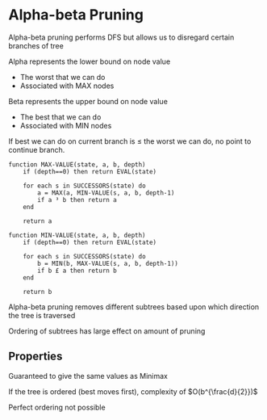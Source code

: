 # Alpha-beta Pruning

Alpha-beta pruning performs DFS but allows us to disregard certain branches of tree

Alpha represents the lower bound on node value

* The worst that we can do
* Associated with MAX nodes

Beta represents the upper bound on node value

* The best that we can do
* Associated with MIN nodes

If best we can do on current branch is $\leq$ the worst we can do, no point to continue branch.

```
function MAX-VALUE(state, a, b, depth)
	if (depth==0) then return EVAL(state)

	for each s in SUCCESSORS(state) do
		a = MAX(a, MIN-VALUE(s, a, b, depth-1)
		if a ³ b then return a
	end

	return a
```

```
function MIN-VALUE(state, a, b, depth)
	if (depth==0) then return EVAL(state)
	
	for each s in SUCCESSORS(state) do
		b = MIN(b, MAX-VALUE(s, a, b, depth-1))
		if b £ a then return b
	end
	
	return b
```

Alpha-beta pruning removes different subtrees based upon which direction the tree is traversed

Ordering of subtrees has large effect on amount of pruning

## Properties

Guaranteed to give the same values as Minimax

If the tree is ordered (best moves first), complexity of $O(b^{\frac{d}{2}})$

Perfect ordering not possible